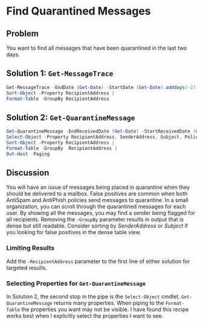 # Find Quarantined Messages

## Problem

You want to find all messages that have been quarantined in the last two days.

## Solution 1: `Get-MessageTrace`

```powershell
Get-MessageTrace -EndDate (Get-Date) -StartDate (Get-Date).adddays(-2) -Status Quarantined | 
Sort-Object -Property RecipientAddress | 
Format-Table -GroupBy RecipientAddress
```

## Solution 2: `Get-QuarantineMessage`

```powershell
Get-QuarantineMessage -EndReceivedDate (Get-Date) -StartReceivedDate (Get-Date).adddays(-2) | 
Select-Object -Property RecipientAddress, SenderAddress, Subject, PolicyName, MessageId |
Sort-Object -Property RecipientAddress |
Format-Table -GroupBy  RecipientAddress |
Out-Host -Paging
```

## Discussion

You will have an issue of messages being placed in quarantine when they should be delivered to a mailbox.
False positives are common when both AntiSpam and AntiPhish policies send messages to quarantine.
In a small organization, you can scroll through the quarantined messages for each user.
By showing all the messages, you may find a sender being flagged for all recipients.
Removing the `-GroupBy` parameter results in output that is dense but still readable.
Consider sorting by _SenderAddress_ or _Subject_ if you looking for false positives in the dense table view.

### Limiting Results

Add the `-RecipientAddress` parameter to the first line of either solution for targeted results.

### Selecting Properties for `Get-QuarantineMessage`

In Solution 2, the second stop in the pipe is the `Select-Object` cmdlet.
`Get-QuarantineMessage` returns many properties.
When piping to the `Format-Table` the properties you want may not be visible.
I have found this recipe works best when I explicitly select the properties I want to see.
